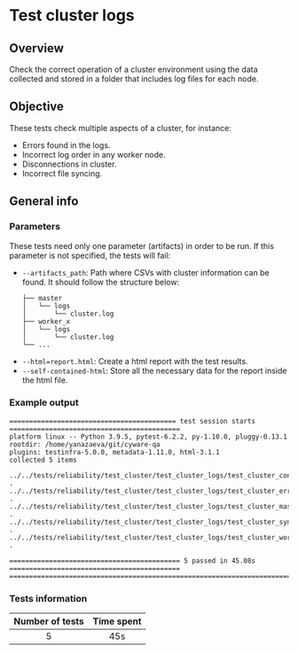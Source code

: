 # Test cluster logs

## Overview 

Check the correct operation of a cluster environment using the data collected and stored in a folder that includes log files for each node. 

## Objective

These tests check multiple aspects of a cluster, for instance:
- Errors found in the logs.
- Incorrect log order in any worker node.
- Disconnections in cluster.
- Incorrect file syncing.

## General info
### Parameters
These tests need only one parameter (artifacts) in order to be run. If this parameter is not specified, the tests will fail:
- `--artifacts_path`: Path where CSVs with cluster information can be found. It should follow the structure below:
    ```.
    ├── master
    │   └── logs
    │       └── cluster.log
    ├── worker_x
    │   └── logs
    │       └── cluster.log
    └── ...
    ```
- `--html=report.html`: Create a html report with the test results. 
- `--self-contained-html`: Store all the necessary data for the report inside the html file.

### Example output
```shell
========================================== test session starts ===========================================
platform linux -- Python 3.9.5, pytest-6.2.2, py-1.10.0, pluggy-0.13.1
rootdir: /home/yanazaeva/git/cyware-qa
plugins: testinfra-5.0.0, metadata-1.11.0, html-3.1.1
collected 5 items                                                                                        

../../tests/reliability/test_cluster/test_cluster_logs/test_cluster_connection/test_cluster_connection.py .
../../tests/reliability/test_cluster/test_cluster_logs/test_cluster_error_logs/test_cluster_error_logs.py .
../../tests/reliability/test_cluster/test_cluster_logs/test_cluster_master_logs_order/test_cluster_master_logs_order.py .
../../tests/reliability/test_cluster/test_cluster_logs/test_cluster_sync/test_cluster_sync.py .
../../tests/reliability/test_cluster/test_cluster_logs/test_cluster_worker_logs_order/test_cluster_worker_logs_order.py .

=========================================== 5 passed in 45.08s ===========================================
========================================================================================
```

### Tests information

| Number of tests | Time spent |
|:--:|:---:|
| 5  | 45s |
